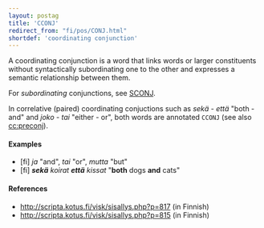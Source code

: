```yaml
---
layout: postag
title: 'CCONJ'
redirect_from: "fi/pos/CONJ.html"
shortdef: 'coordinating conjunction'
---
```


A coordinating conjunction is a word that links words or larger
constituents without syntactically subordinating one to the other and
expresses a semantic relationship between them.

For *subordinating* conjunctions, see [SCONJ]().

In correlative (paired) coordinating conjuctions such as _sekä - että_
"both - and" and _joko - tai_ "either - or", both words are annotated
`CCONJ` (see also [cc:preconj]()).

#### Examples

* [fi] _ja_ "and", _tai_ "or", _mutta_ "but"
* [fi] _<b>sekä</b> koirat <b>että</b> kissat_ "<b>both</b> dogs <b>and</b> cats"

#### References

* <http://scripta.kotus.fi/visk/sisallys.php?p=817> (in Finnish)
* <http://scripta.kotus.fi/visk/sisallys.php?p=815> (in Finnish)
<!-- Interlanguage links updated Út zář 29 18:40:44 CEST 2020 -->
